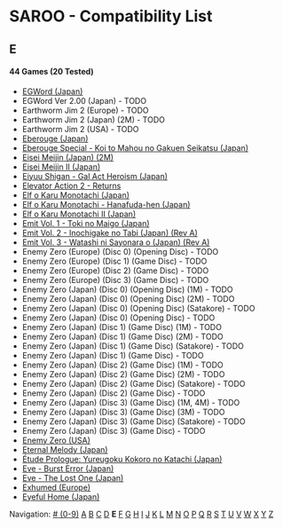 # SAROO - Compatibility List

## E

#### 44 Games (20 Tested)

- [EGWord (Japan)](../../Regions/Japan/T-7626G/01/README.md)
- EGWord Ver 2.00 (Japan) - TODO
- Earthworm Jim 2 (Europe) - TODO
- Earthworm Jim 2 (Japan) (2M) - TODO
- Earthworm Jim 2 (USA) - TODO
- [Eberouge (Japan)](../../Regions/Japan/T-10309G/01/README.md)
- [Eberouge Special - Koi to Mahou no Gakuen Seikatsu (Japan)](../../Regions/Japan/T-10315G/01/README.md)
- [Eisei Meijin (Japan) (2M)](../../Regions/Japan/T-9506G/01/README.md)
- [Eisei Meijin II (Japan)](../../Regions/Japan/T-9516G//01/README.md)
- [Eiyuu Shigan - Gal Act Heroism (Japan)](../../Regions/Japan/T-5204G//01/README.md)
- [Elevator Action 2 - Returns](../../Regions/Japan/T-19903G/01/README.md)
- [Elf o Karu Monotachi (Japan)](../../Regions/Japan/T-16605G/01/README.md)
- [Elf o Karu Monotachi - Hanafuda-hen (Japan)](../../Regions/Japan/T-16606G/01/README.md)
- [Elf o Karu Monotachi II (Japan)](../../Regions/Japan/T-16610G/01/README.md)
- [Emit Vol. 1 - Toki no Maigo (Japan)](../../Regions/Japan/T-7602G/01/README.md)
- [Emit Vol. 2 - Inochigake no Tabi (Japan) (Rev A)](../../Regions/Japan/T-7603G/01/README.md)
- [Emit Vol. 3 - Watashi ni Sayonara o (Japan) (Rev A)](../../Regions/Japan/T-7604G/01/README.md)
- Enemy Zero (Europe) (Disc 0) (Opening Disc) - TODO
- Enemy Zero (Europe) (Disc 1) (Game Disc) - TODO
- Enemy Zero (Europe) (Disc 2) (Game Disc) - TODO
- Enemy Zero (Europe) (Disc 3) (Game Disc) - TODO
- Enemy Zero (Japan) (Disc 0) (Opening Disc) (1M) - TODO
- Enemy Zero (Japan) (Disc 0) (Opening Disc) (2M) - TODO
- Enemy Zero (Japan) (Disc 0) (Opening Disc) (Satakore) - TODO
- Enemy Zero (Japan) (Disc 0) (Opening Disc) - TODO
- Enemy Zero (Japan) (Disc 1) (Game Disc) (1M) - TODO
- Enemy Zero (Japan) (Disc 1) (Game Disc) (2M) - TODO
- Enemy Zero (Japan) (Disc 1) (Game Disc) (Satakore) - TODO
- Enemy Zero (Japan) (Disc 1) (Game Disc) - TODO
- Enemy Zero (Japan) (Disc 2) (Game Disc) (1M) - TODO
- Enemy Zero (Japan) (Disc 2) (Game Disc) (2M) - TODO
- Enemy Zero (Japan) (Disc 2) (Game Disc) (Satakore) - TODO
- Enemy Zero (Japan) (Disc 2) (Game Disc) - TODO
- Enemy Zero (Japan) (Disc 3) (Game Disc) (1M, 4M) - TODO
- Enemy Zero (Japan) (Disc 3) (Game Disc) (3M) - TODO
- Enemy Zero (Japan) (Disc 3) (Game Disc) (Satakore) - TODO
- Enemy Zero (Japan) (Disc 3) (Game Disc) - TODO
- [Enemy Zero (USA)](../../Regions/USA/MK-81076/01/README.md)
- [Eternal Melody (Japan)](../../Regions/Japan/T-27802G/01/README.md)
- [Étude Prologue: Yureugoku Kokoro no Katachi (Japan)](../../Regions/Japan/T-37901G/01/README.md)
- [Eve - Burst Error (Japan)](../../Regions/Japan/T-15022G/01/README.md)
- [Eve - The Lost One (Japan)](../../Regions/Japan/T-15035G/01/README.md)
- [Exhumed (Europe)](../../Regions/Europe/MK-81084/01/README.md)
- [Eyeful Home (Japan)](../../Regions/Japan/GS-9083/01/README.md)

Navigation:
[# (0-9)](./09.md) [A](./A.md) [B](./B.md) [C](./C.md) [D](./D.md) **E** [F](./F.md) [G](./G.md) [H](./H.md) [I](./I.md) [J](./J.md) [K](./K.md) [L](./L.md) [M](./M.md) [N](./N.md) [O](./O.md) [P](./P.md) [Q](./Q.md) [R](./R.md) [S](./S.md) [T](./T.md) [U](./U.md) [V](./V.md) [W](./W.md) [X](./X.md) [Y](./Y.md) [Z](./Z.md)

